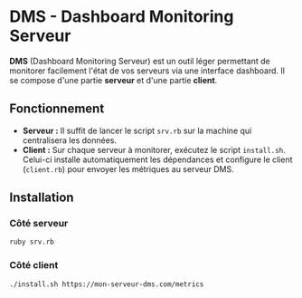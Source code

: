 # DMS - Dashboard Monitoring Serveur

**DMS** (Dashboard Monitoring Serveur) est un outil léger permettant de monitorer facilement l'état de vos serveurs via une interface dashboard.  Il se compose d'une partie **serveur** et d'une partie **client**.

## Fonctionnement

- **Serveur :** Il suffit de lancer le script `srv.rb` sur la machine qui centralisera les données.
- **Client :** Sur chaque serveur à monitorer, exécutez le script `install.sh`. Celui-ci installe automatiquement les dépendances et configure le client (`client.rb`) pour envoyer les métriques au serveur DMS.

## Installation

### Côté serveur

```bash
ruby srv.rb
```
### Côté client

```bash
./install.sh https://mon-serveur-dms.com/metrics
```
